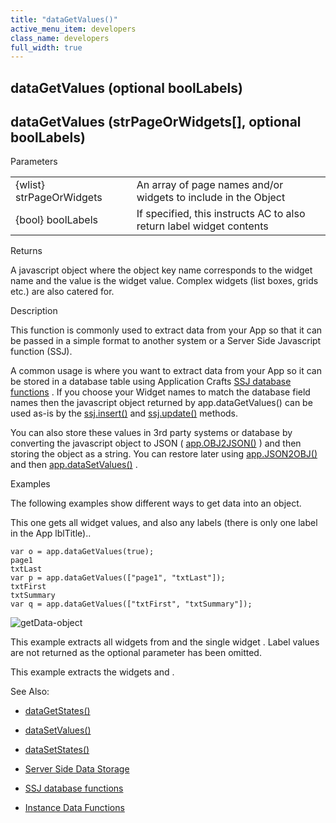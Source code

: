 ```yaml
---
title: "dataGetValues()"
active_menu_item: developers
class_name: developers
full_width: true
---
```



## dataGetValues (optional boolLabels)

## dataGetValues (strPageOrWidgets[], optional boolLabels)

Parameters

<table>
<tr>
<td width="186">
{wlist} strPageOrWidgets

</td>
<td width="16">
</td>
<td width="678">
An array of page names and/or widgets to include in the Object

</td>
</tr>
<tr>
<td width="186">
{bool} boolLabels

</td>
<td width="16">
</td>
<td width="678">
If specified, this instructs AC to also return label widget contents

</td>
</tr>
</table>

Returns

A javascript object where the object key name corresponds to the widget name and the value is the widget value. Complex widgets (list boxes, grids etc.) are also catered for.

Description

This function is commonly used to extract data from your App so that it can be passed in a simple format to another system or a Server Side Javascript function (SSJ).

A common usage is where you want to extract data from your App so it can be stored in a database table using Application Crafts [SSJ database functions](../../../data-storage/server-side-data-storage/index) . If you choose your Widget names to match the database field names then the javascript object returned by app.dataGetValues() can be used as-is by the [ssj.insert()](../../server-side-api/ssj-object/database/insert) and [ssj.update()](../../server-side-api/ssj-object/database/update) methods.

You can also store these values in 3rd party systems or database by converting the javascript object to JSON ( [app.OBJ2JSON()](../conversion-functions/json2text) ) and then storing the object as a string. You can restore later using [app.JSON2OBJ()](../conversion-functions/text2json) and then [app.dataSetValues()](datasetvalues) .

Examples

The following examples show different ways to get data into an object.

This one gets all widget values, and also any labels (there is only one label in the App lblTitle)..

    var o = app.dataGetValues(true);
    page1
    txtLast
    var p = app.dataGetValues(["page1", "txtLast"]);
    txtFirst
    txtSummary
    var q = app.dataGetValues(["txtFirst", "txtSummary"]);
   

![getData-object](/img/docs/getdata-object.png)

This example extracts all widgets from and the single widget . Label values are not returned as the optional parameter has been omitted.

This example extracts the widgets and .

See Also:

 - [dataGetStates()](datagetstates)

 - [dataSetValues()](datasetvalues)

 - [dataSetStates()](datasetstates)

 - [Server Side Data Storage](../../../data-storage/server-side-data-storage/index)

 - [SSJ database functions](../../../data-storage/server-side-data-storage/index)

 - [Instance Data Functions](../instance-data-functions/index)

